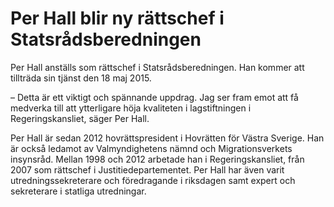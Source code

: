 # Per Hall blir ny rättschef i Statsrådsberedningen

Per Hall anställs som rättschef i Statsrådsberedningen. Han kommer att tillträda sin tjänst den 18 maj 2015\.


– Detta är ett viktigt och spännande uppdrag. Jag ser fram emot att få medverka till att ytterligare höja kvaliteten i lagstiftningen i Regeringskansliet, säger Per Hall.

Per Hall är sedan 2012 hovrättspresident i Hovrätten för Västra Sverige. Han är också ledamot av Valmyndighetens nämnd och Migrationsverkets insynsråd. Mellan 1998 och 2012 arbetade han i Regeringskansliet, från 2007 som rättschef i Justitiedepartementet. Per Hall har även varit utredningssekreterare och föredragande i riksdagen samt expert och sekreterare i statliga utredningar.
